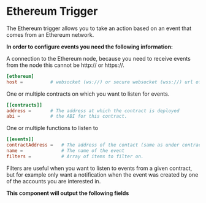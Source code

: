 # Ethereum Trigger

The Ethereum trigger allows you to take an action based on an event that comes
from an Ethereum network.

**In order to configure events you need the following information:**

A connection to the Ethereum node, because you need to receive events from the
node this cannot be http:// or https://.

```toml
[ethereum]
host =          # websocket (ws://) or secure websocket (wss://) url of the Ethereum node
```

One or multiple contracts on which you want to listen for events.

```toml
[[contracts]]
address =       # The address at which the contract is deployed
abi =           # the ABI for this contract.
```

One or multiple functions to listen to

```toml
[[events]]
contractAddress =   # The address of the contact (same as under contracts)
name =              # The name of the event
filters =           # Array of items to filter on.
```

Filters are useful when you want to listen to events from a given contract, but
for example only want a notification when the event was created by one of the
accounts you are interested in.

**This component will output the following fields**
